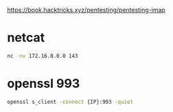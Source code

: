 https://book.hacktricks.xyz/pentesting/pentesting-imap
# netcat
```bash
nc -nv 172.16.0.0.0 143
```
# openssl 993
```bash
openssl s_client -connect {IP}:993 -quiet
```